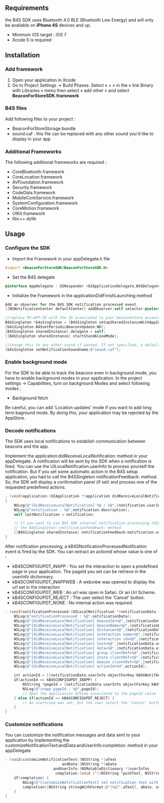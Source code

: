 ## Requirements

the B4S SDK uses Bluetooth 4.0 BLE (Bluetooth Low Energy) and will only be available on **iPhone 4S** devices and up.
- Minimum iOS target : iOS 7
- Xcode 5 is required

## Installation

### Add framework
1. Open your application in Xcode
2. Go to Project Settings -> Build Phases. Select « + » in the « link Binary with Libraries » menu
then select « add other » and select **BeaconForStoreSDK.framework**

### B4S files
Add following files to your project : 
- BeaconForStoreStorage.bundle
- sound.caf : this file can be replaced with any other sound you'd like to display in your app

### Additional Frameworks
The following additional frameworks are required :
- CoreBluetooth.framework
- CoreLocation.framework
- AVFoundation.framework
- Security.framework
- CodeData.framework
- MobileCoreService.framework
- SystemConfiguration.framework
- CoreMotion.framework
- UIKit.framework
- libc++.dylib


## Usage

### Configure the SDK

- Import the Framework in your appDelegate.h file
```objective-c
#import <BeaconForStoreSDK/BeaconForStoreSDK.h>
```
- Set the B4S delegate
```objective-c
@interface AppDelegate : UIResponder <UIApplicationDelegate,B4SDelegate>
```
- Initialize the Framework in the applicationDidFinishLaunching method
```objective-c
Add an observer for the B4S SDK notification processed event.
[[NSNotificationCenter defaultCenter] addObserver:self selector:@selector(notificationProcessed:) name:kB4SNotificationProcessedNotification object:nil];

//replace MY-APP-ID with the ID associated to your beacon4store account
B4SSingleton *b4sSingleton = [B4SSingleton setupSharedInstanceWithAppId:@"MY-APP-ID" adminMode:NO];
[b4sSingleton B4SsetPeriodicBeaconsUpdate:NO];
[B4SSingleton sharedInstance].delegate = self;
[[B4SSingleton sharedInstance] startStandAloneMode];

//change this to any other sound if wanted. If not specified, a default sound will be played
[b4sSingleton setNotificationSoundname:@"sound.caf"];
```


### Enable background mode

For the SDK to be able to track the beacons even in background mode, you have to enable background modes in your application.
In the project settings -> Capabilities, turn on background Modes and select following modes :
- Background fetch

Be careful, you can add 'Location updates' mode if you want to add long term baground mode. By doing this, your application may be rejected by the AppStore.

### Decode notifications

The SDK uses local notifications to establish communication between beacons and the app.

Implement the  application:didReceiveLocalNotification: method in your appDelegate. A notification will be sent by the SDK when a notification is fired.
You can use the UILocalNotification.userInfo to process yourself the notification. But if you set some automatic action in the B4S setup application, you had to call the B4SSingleton notificationFeedback: method. So, the SDK will display a confirmation panel (if set) and process one of the requested predefined actions.

```objective-c
- (void)application:(UIApplication *)application didReceiveLocalNotification:(UILocalNotification *)notification
{
    NSLog(@"[didReceiveLocalNotification] %@ / %@",[notification.userInfo objectForKey:kB4SNotifBeaconId],[notification.userInfo objectForKey:kB4SNotifContentName]);
    NSLog(@"notification : %@",notification.description);
    self.lastNotification = notification;

    // If you want to use B4S SDK internal notification processing (UIAlertView, UIWebView, open Url in Safari, ...), you have to call
    // the B4SSingleton::notificationFeedback: method.
    [[B4SSingleton sharedInstance] notificationFeedback:notification.userInfo];
}
```
After notification processing, a kB4SNotificationProcessedNotification event is fired by the SDK. You can extract an actionId whose value is one of :
 - kB4SCONFIGUPDT_INAPP : You set the interaction to open a predefined page in your application. The pageId you set can be retrieve in the userInfo dictionnary.
 - kB4SCONFIGUPDT_INAPPWEB : A webview was opened to display the url set in the interaction
 - kB4SCONFIGUPDT_WEB : An url was open in Safari. Or an Url Scheme.
 - kB4SCONFIGUPDT_REJECT : The user select the 'Cancel' button.
 - kB4SCONFIGUPDT_NONE : No internal action was required.

```objective-c
- (void)notificationProcessed:(UILocalNotification *)notificationData {
    NSLog(@"notificationProcessed : %@",notificationData);
    NSLog(@"[didReceiveLocalNotification] beaconId=%@",[notificationData.userInfo objectForKey:kB4SNotifBeaconId]);
    NSLog(@"[didReceiveLocalNotification] beaconName=%@",[notificationData.userInfo objectForKey:kB4SNotifContentName]);
    NSLog(@"[didReceiveLocalNotification] distance=%@",[notificationData.userInfo objectForKey:kB4SNotifDistance]);
    NSLog(@"[didReceiveLocalNotification] interaction name=%@",[notificationData.userInfo objectForKey:kB4SNotifContentName]);
    NSLog(@"[didReceiveLocalNotification] interaction id=%@",[notificationData.userInfo objectForKey:kB4SNotifContentId]);
    NSLog(@"[didReceiveLocalNotification] text=%@",[notificationData.userInfo objectForKey:kB4SNotifText]);
    NSLog(@"[didReceiveLocalNotification] data=%@",[notificationData.userInfo objectForKey:kB4SNotifData]);
    NSLog(@"[didReceiveLocalNotification] group clientRef=%@",[notificationData.userInfo objectForKey:kB4SNotifGroupRef]);
    NSLog(@"[didReceiveLocalNotification] store clientRef=%@",[notificationData.userInfo objectForKey:kB4SNotifStoreRef]);
    NSLog(@"[didReceiveLocalNotification] beacon clientRef=%@",[notificationData.userInfo objectForKey:kB4SNotifBeaconRef]);
    NSLog(@"[didReceiveLocalNotification] actionId=%d",actionId);

    int actionId = [[notificationData.userInfo objectForKey:kB4SNotifActionId] intValue];
    if(actionId == kB4SCONFIGUPDT_INAPP) {
        NSString *pageId = [notificationData.userInfo objectForKey:kB4SNotifPageId];
        NSLog(@"inapp pageId : %@",pageId);
        // Open the application UIView associated to the pageId value
    } else if(actionId == kB4SCONFIGUPDT_REJECT) {
        // An alertview was set, but the user select the 'Cancel' button. Nothing to do.
    }
}

```
### Customize notifications

You can customize the notification messages and data sent to your application by implementing the customizeNotificationText:andData:andUserInfo:completion: method in your appDelegate

```objective-c
- (void)customizeNotificationText:(NSString *)aText
                          andData:(NSString *)aData
                      andUserInfo:(NSMutableDictionary *)userInfos
                       completion:(void (^)(NSString *pushText, NSString *pushData, NSMutableDictionary *userInfos))completion {
    if(completion) {
        NSLog(@"[customizeNotificationText] set notification text with braces");
        completion([NSString stringWithFormat:@"[%@]",aText], aData, userInfos);
    }
}
```